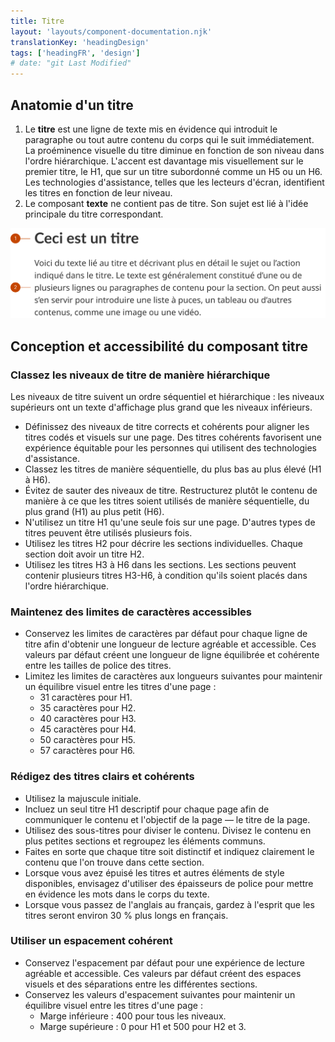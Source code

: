 ```yaml
---
title: Titre
layout: 'layouts/component-documentation.njk'
translationKey: 'headingDesign'
tags: ['headingFR', 'design']
# date: "git Last Modified"
---
```


## Anatomie d'un titre

<ol class="anatomy-list">
  <li>Le <strong>titre</strong> est une ligne de texte mis en évidence qui introduit le paragraphe ou tout autre contenu du corps qui le suit immédiatement. La proéminence visuelle du titre diminue en fonction de son niveau dans l'ordre hiérarchique. L'accent est davantage mis visuellement sur le premier titre, le H1, que sur un titre subordonné comme un H5 ou un H6. Les technologies d'assistance, telles que les lecteurs d'écran, identifient les titres en fonction de leur niveau.</li>
  <li>Le composant <strong>texte</strong> ne contient pas de titre. Son sujet est lié à l'idée principale du titre correspondant.</li>
</ol>

<img class="b-sm b-default p-400" src="/images/fr/components/anatomy/gcds-heading-anatomy.svg" alt="Un titre en gros caractères au-dessus d'un bloc de texte plus petit. Le texte en se lit comme suit : « Ceci est un titre. » Le bloc suivant se lit comme suit : « Il s'agit de texte qui décrit plus en détail le sujet ou l'action indiqués dans la section qui suit. Le texte est généralement constitué d'une ou de plusieurs lignes ou paragraphes de contenu pour la section. On peut aussi s'en servir pour introduire une liste à puces, un tableau ou d'autres contenus, comme une image ou une vidéo. » Il y a une étiquette pointant vers le plus grand texte indiquant « 1 » et il y a une étiquette pointant vers le plus petit bloc de texte qui indique « 2 »." />

## Conception et accessibilité du composant titre

### Classez les niveaux de titre de manière hiérarchique

Les niveaux de titre suivent un ordre séquentiel et hiérarchique : les niveaux supérieurs ont un texte d'affichage plus grand que les niveaux inférieurs.

- Définissez des niveaux de titre corrects et cohérents pour aligner les titres codés et visuels sur une page. Des titres cohérents favorisent une expérience équitable pour les personnes qui utilisent des technologies d'assistance.
- Classez les titres de manière séquentielle, du plus bas au plus élevé (H1 à H6).
- Évitez de sauter des niveaux de titre. Restructurez plutôt le contenu de manière à ce que les titres soient utilisés de manière séquentielle, du plus grand (H1) au plus petit (H6).
- N'utilisez un titre H1 qu'une seule fois sur une page. D'autres types de titres peuvent être utilisés plusieurs fois.
- Utilisez les titres H2 pour décrire les sections individuelles. Chaque section doit avoir un titre H2.
- Utilisez les titres H3 à H6 dans les sections. Les sections peuvent contenir plusieurs titres H3-H6, à condition qu'ils soient placés dans l'ordre hiérarchique.

### Maintenez des limites de caractères accessibles

- Conservez les limites de caractères par défaut pour chaque ligne de titre afin d'obtenir une longueur de lecture agréable et accessible. Ces valeurs par défaut créent une longueur de ligne équilibrée et cohérente entre les tailles de police des titres.
- Limitez les limites de caractères aux longueurs suivantes pour maintenir un équilibre visuel entre les titres d'une page :
  - 31 caractères pour H1.
  - 35 caractères pour H2.
  - 40 caractères pour H3.
  - 45 caractères pour H4.
  - 50 caractères pour H5.
  - 57 caractères pour H6.

### Rédigez des titres clairs et cohérents

- Utilisez la majuscule initiale.
- Incluez un seul titre H1 descriptif pour chaque page afin de communiquer le contenu et l'objectif de la page — le titre de la page.
- Utilisez des sous-titres pour diviser le contenu. Divisez le contenu en plus petites sections et regroupez les éléments communs.
- Faites en sorte que chaque titre soit distinctif et indiquez clairement le contenu que l'on trouve dans cette section.
- Lorsque vous avez épuisé les titres et autres éléments de style disponibles, envisagez d'utiliser des épaisseurs de police pour mettre en évidence les mots dans le corps du texte.
- Lorsque vous passez de l'anglais au français, gardez à l'esprit que les titres seront environ 30 % plus longs en français.

### Utiliser un espacement cohérent

- Conservez l'espacement par défaut pour une expérience de lecture agréable et accessible. Ces valeurs par défaut créent des espaces visuels et des séparations entre les différentes sections.
- Conservez les valeurs d'espacement suivantes pour maintenir un équilibre visuel entre les titres d'une page :
  - Marge inférieure : 400 pour tous les niveaux.
  - Marge supérieure : 0 pour H1 et 500 pour H2 et 3.
